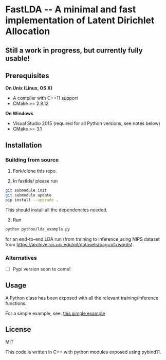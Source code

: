 # FastLDA -- A minimal and fast implementation of Latent Dirichlet Allocation

## Still a work in progress, but currently fully usable!

## Prerequisites

**On Unix (Linux, OS X)**

* A compiler with C++11 support
* CMake >= 2.8.12

**On Windows**

* Visual Studio 2015 (required for all Python versions, see notes below)
* CMake >= 3.1


## Installation

### Building from source

1. Fork/clone this repo.

2. In fastlda/ please run
```bash
git submodule init
git submodule update
pip install --upgrade .
```
This should install all the dependencies needed.

3. Run
```bash
python python/lda_example.py
```
for an end-to-end LDA run (from training to inference using NIPS dataset from https://archive.ics.uci.edu/ml/datasets/bag+of+words).

### Alternatives

- [ ] Pypi version soon to come!

## Usage

A Python class has been exposed with all the relevant training/inference functions.

For a simple example, see: [this simple example](https://github.com/Arnie0426/FastLDA/blob/master/python/lda_example.py#L26-L51)

## License

MIT

This code is written in C++ with python modules exposed using pybind11.
